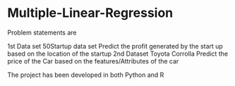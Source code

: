 # Multiple-Linear-Regression

Problem statements are

1st Data set 50Startup data set Predict the profit generated by the start up based on the location of the startup
2nd Dataset Toyota Corrolla Predict the price of the Car based on the features/Attributes of the car




The project has been developed in both Python and R
